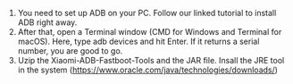 1. You need to set up ADB on your PC. Follow our linked tutorial to install ADB right away.
2. After that, open a Terminal window (CMD for Windows and Terminal for macOS). Here, type adb devices and hit Enter. If it returns a serial number, you are good to go.
3. Uzip the Xiaomi-ADB-Fastboot-Tools and the JAR file. Insall the JRE tool in the system (https://www.oracle.com/java/technologies/downloads/)
